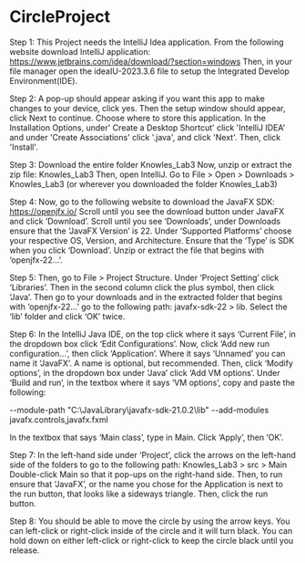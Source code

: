 # CircleProject

Step 1:
This Project needs the IntelliJ Idea application.
From the following website download IntelliJ application: https://www.jetbrains.com/idea/download/?section=windows
Then, in your file manager open the ideaIU-2023.3.6 file to setup the Integrated Develop Environment(IDE).

Step 2:
A pop-up should appear asking if you want this app to make changes to your device, click yes.
Then the setup window should appear, click Next to continue. Choose where to store this application.
In the Installation Options, under' Create a Desktop Shortcut' click 'IntelliJ IDEA' and under 'Create Associations' click '.java', and click 'Next'.
Then, click 'Install'.

Step 3:
Download the entire folder Knowles_Lab3
Now, unzip or extract the zip file: Knowles_Lab3
Then, open IntelliJ. 
Go to File > Open > Downloads > Knowles_Lab3 (or wherever you downloaded the folder Knowles_Lab3)

Step 4:
Now, go to the following website to download the JavaFX SDK: https://openjfx.io/
Scroll until you see the download button under JavaFX and click ‘Download’.
Scroll until you see ‘Downloads’, under Downloads ensure that the ‘JavaFX Version’ is 22.
Under ‘Supported Platforms’ choose your respective OS, Version, and Architecture. 
Ensure that the ‘Type’ is SDK when you click ‘Download’.
Unzip or extract the file that begins with ‘openjfx-22…’.

Step 5:
Then, go to File > Project Structure.
Under ‘Project Setting’ click ‘Libraries’. 
Then in the second column click the plus symbol, then click ‘Java’.
Then go to your downloads and in the extracted folder that begins with ‘openjfx-22…’ go to the following path: javafx-sdk-22 > lib. 
Select the ‘lib’ folder and click ‘OK’ twice.

Step 6:
In the IntelliJ Java IDE, on the top click where it says ‘Current File’, in the dropdown box click ‘Edit Configurations’.
Now, click ‘Add new run configuration…’, then click ‘Application’.
Where it says ‘Unnamed’ you can name it ‘JavaFX’. A name is optional, but recommended.
Then, click ‘Modify options’, in the dropdown box under ‘Java’ click ‘Add VM options’.
Under ‘Build and run’, in the textbox where it says ‘VM options’, copy and paste the following:

--module-path
"C:\JavaLibrary\javafx-sdk-21.0.2\lib"
--add-modules
javafx.controls,javafx.fxml


In the textbox that says ‘Main class’, type in Main.
Click ‘Apply’, then ‘OK’.

Step 7:
In the left-hand side under ‘Project’, click the arrows on the left-hand side of the folders to go to the following path: Knowles_Lab3 > src > Main
Double-click Main so that it pop-ups on the right-hand side.
Then, to run ensure that ‘JavaFX’, or the name you chose for the Application is next to the run button, that looks like a sideways triangle.
Then, click the run button.

Step 8:
You should be able to move the circle by using the arrow keys.
You can left-click or right-click inside of the circle and it will turn black. You can hold down on either left-click or right-click 
to keep the circle black until you release.

